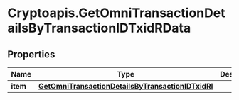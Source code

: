 # Cryptoapis.GetOmniTransactionDetailsByTransactionIDTxidRData

## Properties

Name | Type | Description | Notes
------------ | ------------- | ------------- | -------------
**item** | [**GetOmniTransactionDetailsByTransactionIDTxidRI**](GetOmniTransactionDetailsByTransactionIDTxidRI.md) |  | 



